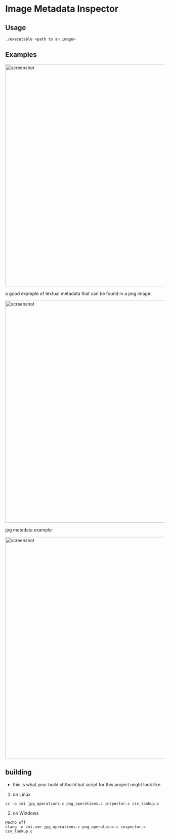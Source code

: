 # Image Metadata Inspector

## Usage
```shell
./executable <path to an image>
```

## Examples
<img src="https://github.com/triskj0/imi/blob/main/screenshots/exif-itxt-screenshot.png" alt="screenshot" width = "700"/>

a good example of textual metadata that can be found in a png image:

<img src="https://github.com/triskj0/imi/blob/main/screenshots/text-itxt-screenshot.png" alt="screenshot" width = "700"/>

jpg metadata example:

<img src="https://github.com/triskj0/imi/blob/main/screenshots/jpg-screenshot.png" alt="screenshot" width = "700"/>


## building
- this is what your build.sh/build.bat script for this project might look like

1) on Linux
```shell
cc -o imi jpg_operations.c png_operations.c inspector.c csv_lookup.c
```

2) on Windows
```shell
@echo off
clang -o imi.exe jpg_operations.c png_operations.c inspector.c csv_lookup.c
```
